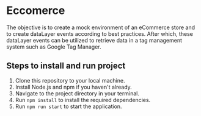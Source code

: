# Eccomerce

The objective is to create a mock environment of an eCommerce store and to create dataLayer events according to best practices. After which, these dataLayer events can be utilized to retrieve data in a tag management system such as Google Tag Manager.

## Steps to install and run project

1. Clone this repository to your local machine.
2. Install Node.js and npm if you haven't already.
3. Navigate to the project directory in your terminal.
4. Run `npm install` to install the required dependencies.
5. Run `npm run start` to start the application.
